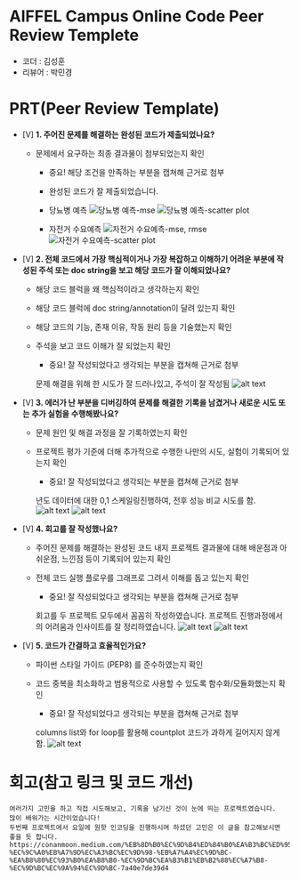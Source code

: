 # AIFFEL Campus Online Code Peer Review Templete
- 코더 : 김성훈
- 리뷰어 : 박민경


# PRT(Peer Review Template)
- [V]  **1. 주어진 문제를 해결하는 완성된 코드가 제출되었나요?**
    - 문제에서 요구하는 최종 결과물이 첨부되었는지 확인
        - 중요! 해당 조건을 만족하는 부분을 캡쳐해 근거로 첨부
        - 완성된 코드가 잘 제출되었습니다.

        - 당뇨병 예측
        ![당뇨병 예측-mse](image.png)
        ![당뇨병 예측-scatter plot](image-1.png)
        - 자전거 수요예측
        ![자전거 수요예측-mse, rmse](image-3.png)
        ![자전거 수요예측-scatter plot](image-2.png)

- [V]  **2. 전체 코드에서 가장 핵심적이거나 가장 복잡하고 이해하기 어려운 부분에 작성된 
주석 또는 doc string을 보고 해당 코드가 잘 이해되었나요?**
    - 해당 코드 블럭을 왜 핵심적이라고 생각하는지 확인
    - 해당 코드 블럭에 doc string/annotation이 달려 있는지 확인
    - 해당 코드의 기능, 존재 이유, 작동 원리 등을 기술했는지 확인
    - 주석을 보고 코드 이해가 잘 되었는지 확인
        - 중요! 잘 작성되었다고 생각되는 부분을 캡쳐해 근거로 첨부

        문제 해결을 위해 한 시도가 잘 드러나있고, 주석이 잘 작성됨
        ![alt text](image-4.png)
        
- [V]  **3. 에러가 난 부분을 디버깅하여 문제를 해결한 기록을 남겼거나
새로운 시도 또는 추가 실험을 수행해봤나요?**
    - 문제 원인 및 해결 과정을 잘 기록하였는지 확인
    - 프로젝트 평가 기준에 더해 추가적으로 수행한 나만의 시도, 
    실험이 기록되어 있는지 확인
        - 중요! 잘 작성되었다고 생각되는 부분을 캡쳐해 근거로 첨부

        년도 데이터에 대한 0,1 스케일링진행하여, 전후 성능 비교 시도를 함. 
        ![alt text](image-6.png)
        ![alt text](image-5.png)
        
- [V]  **4. 회고를 잘 작성했나요?**
    - 주어진 문제를 해결하는 완성된 코드 내지 프로젝트 결과물에 대해
    배운점과 아쉬운점, 느낀점 등이 기록되어 있는지 확인
    - 전체 코드 실행 플로우를 그래프로 그려서 이해를 돕고 있는지 확인
        - 중요! 잘 작성되었다고 생각되는 부분을 캡쳐해 근거로 첨부
        
        회고를 두 프로젝트 모두에서 꼼꼼히 작성하였습니다. 프로젝트 진행과정에서의 어려움과 인사이트를 잘 정리하였습니다.
        ![alt text](image-8.png)
        ![alt text](image-7.png)
- [V]  **5. 코드가 간결하고 효율적인가요?**
    - 파이썬 스타일 가이드 (PEP8) 를 준수하였는지 확인
    - 코드 중복을 최소화하고 범용적으로 사용할 수 있도록 함수화/모듈화했는지 확인
        - 중요! 잘 작성되었다고 생각되는 부분을 캡쳐해 근거로 첨부
        
        columns list와 for loop를 활용해 countplot 코드가 과하게 길어지지 않게 함.
        ![alt text](image-9.png)

# 회고(참고 링크 및 코드 개선)
```
여러가지 고민을 하고 직접 시도해보고, 기록을 남기신 것이 눈에 띄는 프로젝트였습니다.  많이 배워가는 시간이었습니다!
두번째 프로젝트에서 요일에 원핫 인코딩을 진행하시며 하셨던 고민은 이 글을 참고해보시면 좋을 듯 합니다. 
https://conanmoon.medium.com/%EB%8D%B0%EC%9D%B4%ED%84%B0%EA%B3%BC%ED%95%99-%EC%9C%A0%EB%A7%9D%EC%A3%BC%EC%9D%98-%EB%A7%A4%EC%9D%BC-%EA%B8%80%EC%93%B0%EA%B8%B0-%EC%9D%BC%EA%B3%B1%EB%B2%88%EC%A7%B8-%EC%9D%BC%EC%9A%94%EC%9D%BC-7a40e7de39d4
```